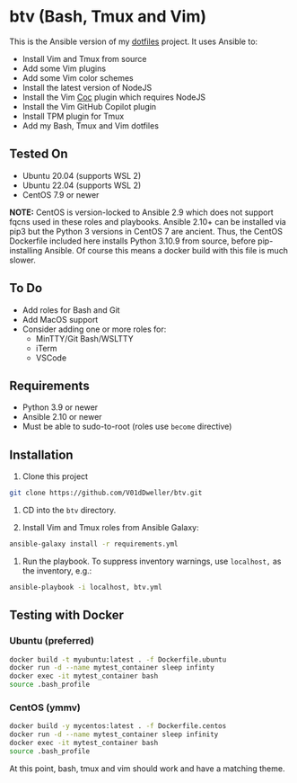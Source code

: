 # btv (Bash, Tmux and Vim)

This is the Ansible version of my
[dotfiles](https://github.com/V01dDweller/dotfiles) project. It uses Ansible
to:

* Install Vim and Tmux from source
* Add some Vim plugins
* Add some Vim color schemes
* Install the latest version of NodeJS
* Install the Vim [Coc](https://github.com/neoclide/coc.nvim) plugin which requires NodeJS
* Install the Vim GitHub Copilot plugin
* Install TPM plugin for Tmux
* Add my Bash, Tmux and Vim dotfiles

## Tested On

* Ubuntu 20.04 (supports WSL 2)
* Ubuntu 22.04 (supports WSL 2)
* CentOS 7.9 or newer

**NOTE:** CentOS is version-locked to Ansible 2.9 which does not support fqcns
used in these roles and playbooks. Ansible 2.10+ can be installed via pip3 but
the Python 3 versions in CentOS 7 are ancient. Thus, the CentOS Dockerfile
included here installs Python 3.10.9 from source, before pip-installing
Ansible. Of course this means a docker build with this file is much slower.

## To Do

* Add roles for Bash and Git
* Add MacOS support
* Consider adding one or more roles for:
  - MinTTY/Git Bash/WSLTTY
  - iTerm
  - VSCode

## Requirements

* Python 3.9 or newer
* Ansible 2.10 or newer
* Must be able to sudo-to-root (roles use `become` directive)

## Installation

1. Clone this project

```sh
git clone https://github.com/V01dDweller/btv.git
```

1. CD into the `btv` directory.

1. Install Vim and Tmux roles from Ansible Galaxy:

```sh
ansible-galaxy install -r requirements.yml
```

1. Run the playbook. To suppress inventory warnings, use `localhost,` as the
inventory, e.g.:

```sh
ansible-playbook -i localhost, btv.yml
```

## Testing with Docker

### Ubuntu (preferred)

```sh
docker build -t myubuntu:latest . -f Dockerfile.ubuntu
docker run -d --name mytest_container sleep infinty
docker exec -it mytest_container bash
source .bash_profile
```

### CentOS (ymmv)

```sh
docker build -y mycentos:latest . -f Dockerfile.centos
docker run -d --name mytest_container sleep infinity
docker exec -it mytest_container bash
source .bash_profile
```

At this point, bash, tmux and vim should work and have a matching theme.

[modeline]: # ( vi: set number textwidth=78 colorcolumn=80 nowrap: )
